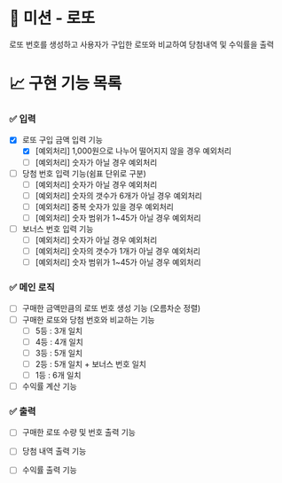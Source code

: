 # 🚀 미션 - 로또 

로또 번호를 생성하고 사용자가 구입한 로또와 비교하여 당첨내역 및 수익률을 출력

# 📈 구현 기능 목록

### ✅ 입력

- [X] 로또 구입 금액 입력 기능
    - [X] [예외처리] 1,000원으로 나누어 떨어지지 않을 경우 예외처리
    - [ ] [예외처리] 숫자가 아닐 경우 예외처리
- [ ] 당첨 번호 입력 기능(쉼표 단위로 구분)
	- [ ] [예외처리] 숫자가 아닐 경우 예외처리
    - [ ] [예외처리] 숫자의 갯수가 6개가 아닐 경우 예외처리
    - [ ] [예외처리] 중복 숫자가 있을 경우 예외처리
    - [ ] [예외처리] 숫자 범위가 1~45가 아닐 경우 예외처리
- [ ] 보너스 번호 입력 기능
    - [ ] [예외처리] 숫자가 아닐 경우 예외처리
    - [ ] [예외처리] 숫자의 갯수가 1개가 아닐 경우 예외처리
    - [ ] [예외처리] 숫자 범위가 1~45가 아닐 경우 예외처리

### ✅ 메인 로직
- [ ] 구매한 금액만큼의 로또 번호 생성 기능 (오름차순 정렬)
- [ ] 구매한 로또와 당첨 번호와 비교하는 기능
    - [ ] 5등 : 3개 일치
    - [ ] 4등 : 4개 일치
    - [ ] 3등 : 5개 일치
    - [ ] 2등 : 5개 일치 + 보너스 번호 일치
    - [ ] 1등 : 6개 일치
- [ ] 수익률 계산 기능

### ✅ 출력
- [ ] 구매한 로또 수량 및 번호 출력 기능
- [ ] 당첨 내역 출력 기능
- [ ] 수익률 출력 기능


